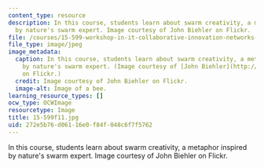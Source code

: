 ```yaml
---
content_type: resource
description: In this course, students learn about swarm creativity, a metaphor inspired
  by nature's swarm expert. Image courtesy of John Biehler on Flickr.
file: /courses/15-599-workshop-in-it-collaborative-innovation-networks-fall-2011/272e5b76d06116e0f84f048c6f7f5762_15-599f11.jpg
file_type: image/jpeg
image_metadata:
  caption: In this course, students learn about swarm creativity, a metaphor inspired
    by nature's swarm expert. (Image courtesy of [John Biehler](http://www.flickr.com/photos/retrocactus/402294133/)
    on Flickr.)
  credit: Image courtesy of John Biehler on Flickr.
  image-alt: Image of a bee.
learning_resource_types: []
ocw_type: OCWImage
resourcetype: Image
title: 15-599f11.jpg
uid: 272e5b76-d061-16e0-f84f-048c6f7f5762
---
```

In this course, students learn about swarm creativity, a metaphor inspired by nature's swarm expert. Image courtesy of John Biehler on Flickr.

